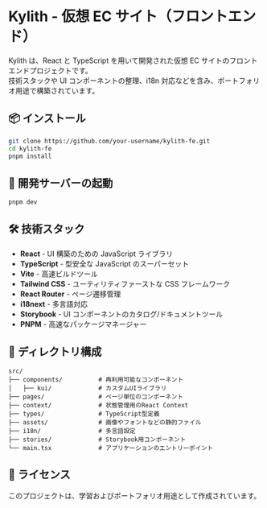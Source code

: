 <!-- 言語: [🇯🇵 日本語](./README.ja.md) | [🇺🇸 English](./README.md) -->

# Kylith - 仮想 EC サイト（フロントエンド）

Kylith は、React と TypeScript を用いて開発された仮想 EC サイトのフロントエンドプロジェクトです。  
技術スタックや UI コンポーネントの整理、i18n 対応などを含み、ポートフォリオ用途で構築されています。

## 📦 インストール

```bash
git clone https://github.com/your-username/kylith-fe.git
cd kylith-fe
pnpm install
```

## 🚀 開発サーバーの起動

```bash
pnpm dev
```

## 🛠️ 技術スタック

- **React** - UI 構築のための JavaScript ライブラリ
- **TypeScript** - 型安全な JavaScript のスーパーセット
- **Vite** - 高速ビルドツール
- **Tailwind CSS** - ユーティリティファーストな CSS フレームワーク
- **React Router** - ページ遷移管理
- **i18next** - 多言語対応
- **Storybook** - UI コンポーネントのカタログ/ドキュメントツール
- **PNPM** - 高速なパッケージマネージャー

## 📁 ディレクトリ構成

```
src/
├── components/          # 再利用可能なコンポーネント
│   ├── kui/             # カスタムUIライブラリ
├── pages/               # ページ単位のコンポーネント
├── context/             # 状態管理用のReact Context
├── types/               # TypeScript型定義
├── assets/              # 画像やフォントなどの静的ファイル
├── i18n/                # 多言語設定
├── stories/             # Storybook用コンポーネント
└── main.tsx             # アプリケーションのエントリーポイント
```

## 📝 ライセンス

このプロジェクトは、学習およびポートフォリオ用途として作成されています。

